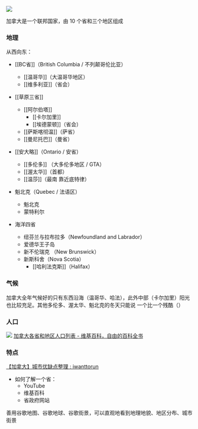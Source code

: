 
![](https://picture-guan.oss-cn-hangzhou.aliyuncs.com/20220829144453.png)

加拿大是一个联邦国家，由 10 个省和三个地区组成

### 地理

从西向东：
- [[BC省]]（British Columbia / 不列颠哥伦比亚）
	- [[温哥华]]（大温哥华地区）
	- [[维多利亚]]（省会）

- [[草原三省]]
	- [[阿尔伯塔]]
		- [[卡尔加里]]
		- [[埃德蒙顿]]（省会）
	- [[萨斯喀彻温]]（萨省）
	- [[曼尼托巴]]（曼省）

- [[安大略]]（Ontario / 安省）
	- [[多伦多]] （大多伦多地区 / GTA）
	- [[渥太华]]（首都）
	- [[温莎]]（最南 靠近底特律）

- 魁北克（Quebec / 法语区）
	- 魁北克
	- 蒙特利尔

- 海洋四省
	- 纽芬兰与拉布拉多（Newfoundland and Labrador）
	- 爱德华王子岛
	- 新不伦瑞克 （New Brunswick） 
	- 新斯科舍（Nova Scotia） 
		- [[哈利法克斯]]（Halifax）

<!--面朝大海、春暖花开、民风淳朴、经济不行-->

### 气候

加拿大全年气候好的只有东西沿海（温哥华、哈法），此外中部（卡尔加里）阳光也比较充足。其他多伦多、渥太华、魁北克的冬天只能说 一个比一个残酷（）

### 人口

![](https://picture-guan.oss-cn-hangzhou.aliyuncs.com/20230301131953.png)
[加拿大各省和地区人口列表 - 维基百科，自由的百科全书](https://zh.wikipedia.org/wiki/%E5%8A%A0%E6%8B%BF%E5%A4%A7%E5%90%84%E7%9C%81%E5%92%8C%E5%9C%B0%E5%8C%BA%E4%BA%BA%E5%8F%A3%E5%88%97%E8%A1%A8?useskin=vector)

### 特点

[【加拿大】城市优缺点整理 : iwanttorun](https://www.reddit.com/r/iwanttorun/comments/xfof8g/%E5%8A%A0%E6%8B%BF%E5%A4%A7%E5%9F%8E%E5%B8%82%E4%BC%98%E7%BC%BA%E7%82%B9%E6%95%B4%E7%90%86/?utm_source=share&utm_medium=ios_app&utm_name=iossmf)

- 如何了解一个省：
	- YouTube
	- 维基百科
	- 省政府网站

善用谷歌地图、谷歌地球、谷歌街景，可以直观地看到地理地貌、地区分布、城市街景
